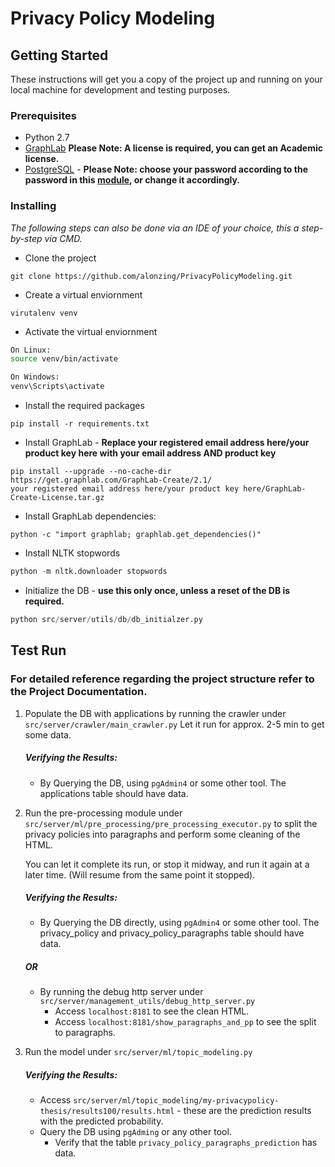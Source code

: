 # Privacy Policy Modeling

## Getting Started

These instructions will get you a copy of the project up and running on your local machine for development and testing purposes.

### Prerequisites
* Python 2.7
* [GraphLab](https://turi.com/)
  **Please Note: A license is required, you can get an Academic license.**
* [PostgreSQL](https://www.postgresql.org/download/) -
   **Please Note: choose your password according to the password in this 
   [module](https://github.com/alonzing/PrivacyPolicyModeling/blob/master/src/server/utils/db/tools.py), or change it accordingly.**
   

### Installing
*The following steps can also be done via an IDE of your choice, this a step-by-step via CMD.*

* Clone the project
```
git clone https://github.com/alonzing/PrivacyPolicyModeling.git
```

* Create a virtual enviornment
```
virutalenv venv
```

* Activate the virtual enviornment
```bash
On Linux:
source venv/bin/activate

On Windows:
venv\Scripts\activate
```

* Install the required packages
```
pip install -r requirements.txt
```

* Install GraphLab - **Replace your registered email address here/your product key here with your email address AND product key**
```
pip install --upgrade --no-cache-dir https://get.graphlab.com/GraphLab-Create/2.1/
your registered email address here/your product key here/GraphLab-Create-License.tar.gz
```

* Install GraphLab dependencies:
```
python -c "import graphlab; graphlab.get_dependencies()"
```

* Install NLTK stopwords
```python
python -m nltk.downloader stopwords
```

* Initialize the DB - **use this only once, unless a reset of the DB is required.**
```python
python src/server/utils/db/db_initialzer.py
```

## Test Run
### For detailed reference regarding the project structure refer to the Project Documentation.
1. Populate the DB with applications by running the crawler under ```src/server/crawler/main_crawler.py```
   Let it run for approx. 2-5 min to get some data.
   
   ##### Verifying the Results:
   - By Querying the DB, using ```pgAdmin4``` or some other tool. 
     The applications table should have data.

2. Run the pre-processing module under ```src/server/ml/pre_processing/pre_processing_executor.py```
   to split the privacy policies into paragraphs and perform some cleaning of the HTML.
   
   You can let it complete its run, or stop it midway, and run it again at a later time. (Will resume from the same point it stopped).
   ##### Verifying the Results:
   - By Querying the DB directly, using ```pgAdmin4``` or some other tool.
     The privacy_policy and privacy_policy_paragraphs table should have data.
   ##### OR
   - By running the debug http server under ```src/server/management_utils/debug_http_server.py```
     - Access ```localhost:8181``` to see the clean HTML.
     - Access ```localhost:8181/show_paragraphs_and_pp``` to see the split to paragraphs.
   

3. Run the model under ```src/server/ml/topic_modeling.py```
   ##### Verifying the Results:
   - Access ```src/server/ml/topic_modeling/my-privacypolicy-thesis/results100/results.html``` - these are the prediction results with        the predicted probability.
   - Query the DB using ```pgAdming``` or any other tool.
     - Verify that the table ```privacy_policy_paragraphs_prediction``` has data.

